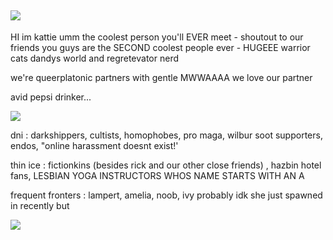 ## ![](https://files.catbox.moe/2bhcky.webp)
HI im kattie umm the coolest person you'll EVER meet - shoutout to our friends you guys are the SECOND coolest people ever - HUGEEE warrior cats dandys world and regretevator nerd

we're queerplatonic partners with gentle MWWAAAA we love our partner

avid pepsi drinker...

![](https://files.catbox.moe/lta75f.jpg)

dni : darkshippers, cultists, homophobes, pro maga, wilbur soot supporters, endos, "online harassment doesnt exist!'

thin ice : fictionkins (besides rick and our other close friends) , hazbin hotel fans, LESBIAN YOGA INSTRUCTORS WHOS NAME STARTS WITH AN A

frequent fronters : lampert, amelia, noob, ivy probably idk she just spawned in recently but

![](https://files.catbox.moe/dzjrax.jpeg)
<!--
**kattiebattie/kattiebattie** is a ✨ _special_ ✨ repository because its `README.md` (this file) appears on your GitHub profile.

![](https://files.catbox.moe/2bhcky.webp)
-->
